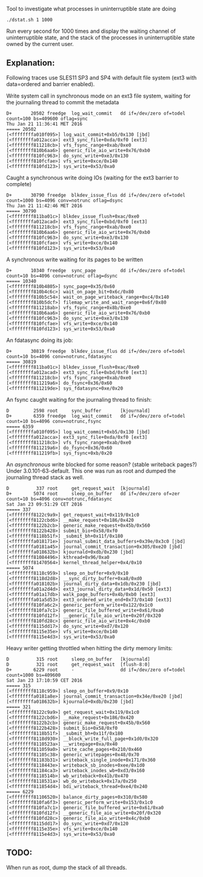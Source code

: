 Tool to investigate what processes in uninterruptible state are doing

    ./dstat.sh 1 1000

Run every second for 1000 times and display the waiting channel of uninterruptible state, and the stack
of the processes in uninterruptible state owned by the current user.

Explanation:
------------

Following traces use SLES11 SP3 and SP4 with default file system (ext3 with data=ordered and barrier enabled).

Write system call in synchronous mode on an ext3 file system, waiting for the journaling thread to commit the metadata

    D+       20502 freedge  log_wait_commit   dd if=/dev/zero of=todel count=100 bs=409600 oflag=sync
    Thu Jan 21 11:36:41 MET 2016
    ===== 20502
    [<ffffffffa010f095>] log_wait_commit+0xb5/0x130 [jbd]
    [<ffffffffa012acca>] ext3_sync_file+0xda/0xf0 [ext3]
    [<ffffffff811218cb>] vfs_fsync_range+0xab/0xe0
    [<ffffffff810b6aa6>] generic_file_aio_write+0x76/0xb0
    [<ffffffff810fc963>] do_sync_write+0xe3/0x130
    [<ffffffff810fcfae>] vfs_write+0xce/0x140
    [<ffffffff810fd123>] sys_write+0x53/0xa0

Caught a synchronous write doing IOs (waiting for the ext3 barrier to complete)

    D+       30790 freedge  blkdev_issue_flus dd if=/dev/zero of=todel count=1000 bs=4096 conv=notrunc oflag=dsync
    Thu Jan 21 11:42:46 MET 2016
    ===== 30790
    [<ffffffff811ba01c>] blkdev_issue_flush+0xac/0xe0
    [<ffffffffa012acad>] ext3_sync_file+0xbd/0xf0 [ext3]
    [<ffffffff811218cb>] vfs_fsync_range+0xab/0xe0
    [<ffffffff810b6aa6>] generic_file_aio_write+0x76/0xb0
    [<ffffffff810fc963>] do_sync_write+0xe3/0x130
    [<ffffffff810fcfae>] vfs_write+0xce/0x140
    [<ffffffff810fd123>] sys_write+0x53/0xa0

A synchronous write waiting for its pages to be written

    D+       10340 freedge  sync_page         dd if=/dev/zero of=todel count=10 bs=4096 conv=notrunc oflag=dsync
    ===== 10340
    [<ffffffff810b4805>] sync_page+0x35/0x60
    [<ffffffff810b4c6c>] wait_on_page_bit+0x6c/0x80
    [<ffffffff810b5c54>] wait_on_page_writeback_range+0xc4/0x140
    [<ffffffff810b5dcf>] filemap_write_and_wait_range+0x6f/0x80
    [<ffffffff811218ab>] vfs_fsync_range+0x8b/0xe0
    [<ffffffff810b6aa6>] generic_file_aio_write+0x76/0xb0
    [<ffffffff810fc963>] do_sync_write+0xe3/0x130
    [<ffffffff810fcfae>] vfs_write+0xce/0x140
    [<ffffffff810fd123>] sys_write+0x53/0xa0

An fdatasync doing its job:

    D+       30819 freedge  blkdev_issue_flus dd if=/dev/zero of=todel count=10 bs=4096 conv=notrunc,fdatasync
    ===== 30819
    [<ffffffff811ba01c>] blkdev_issue_flush+0xac/0xe0
    [<ffffffffa012acad>] ext3_sync_file+0xbd/0xf0 [ext3]
    [<ffffffff811218cb>] vfs_fsync_range+0xab/0xe0
    [<ffffffff811219a6>] do_fsync+0x36/0x60
    [<ffffffff811219de>] sys_fdatasync+0xe/0x20

An fsync caught waiting for the journaling thread to finish:

    D         2598 root     sync_buffer       [kjournald]
    D+        6359 freedge  log_wait_commit   dd if=/dev/zero of=todel count=10 bs=4096 conv=notrunc,fsync
    ===== 6359
    [<ffffffffa010f095>] log_wait_commit+0xb5/0x130 [jbd]
    [<ffffffffa012acca>] ext3_sync_file+0xda/0xf0 [ext3]
    [<ffffffff811218cb>] vfs_fsync_range+0xab/0xe0
    [<ffffffff811219a6>] do_fsync+0x36/0x60
    [<ffffffff811219fb>] sys_fsync+0xb/0x20


An *asynchronous* write blocked for some reason? (stable writeback pages?) Under 3.0.101-63-default. This one was run as root and dumped the journaling thread stack as well.

    D          337 root     get_request_wait  [kjournald]
    D+        5074 root     sleep_on_buffer   dd if=/dev/zero of=zer count=10 bs=4096 conv=notrunc,fdatasync
    Sat Jan 23 09:51:29 CET 2016
    ===== 337
    [<ffffffff8122c9a9>] get_request_wait+0x119/0x1c0
    [<ffffffff8122cbd6>] __make_request+0x186/0x420
    [<ffffffff8122b2cb>] generic_make_request+0x45b/0x560
    [<ffffffff8122b428>] submit_bio+0x58/0xf0
    [<ffffffff8118b51f>] _submit_bh+0x11f/0x180
    [<ffffffffa018171e>] journal_submit_data_buffers+0x39e/0x3c0 [jbd]
    [<ffffffffa0181a45>] journal_commit_transaction+0x305/0xe20 [jbd]
    [<ffffffffa018632b>] kjournald+0xdb/0x230 [jbd]
    [<ffffffff81084496>] kthread+0x96/0xa0
    [<ffffffff81470564>] kernel_thread_helper+0x4/0x10
    ===== 5074
    [<ffffffff8118c959>] sleep_on_buffer+0x9/0x10
    [<ffffffff8118d2d8>] __sync_dirty_buffer+0xa8/0xd0
    [<ffffffffa018102b>] journal_dirty_data+0x1db/0x230 [jbd]
    [<ffffffffa01a2d4d>] ext3_journal_dirty_data+0x1d/0x50 [ext3]
    [<ffffffffa01a17db>] walk_page_buffers+0x4b/0xb0 [ext3]
    [<ffffffffa01a5d53>] ext3_ordered_write_end+0x73/0x140 [ext3]
    [<ffffffff810fa6c2>] generic_perform_write+0x122/0x1c0
    [<ffffffff810fa7c1>] generic_file_buffered_write+0x61/0xa0
    [<ffffffff810fd12f>] __generic_file_aio_write+0x20f/0x320
    [<ffffffff810fd28c>] generic_file_aio_write+0x4c/0xb0
    [<ffffffff8115dd17>] do_sync_write+0xd7/0x120
    [<ffffffff8115e35e>] vfs_write+0xce/0x140
    [<ffffffff8115e4d3>] sys_write+0x53/0xa0


Heavy writer getting throttled when hitting the dirty memory limits:

    D          315 root     sleep_on_buffer   [kjournald]
    D          321 root     get_request_wait  [flush-8:0]
    D+        6229 root     -                 dd if=/dev/zero of=todel count=1000 bs=409600
    Sat Jan 23 17:10:59 CET 2016
    ===== 315
    [<ffffffff8118c959>] sleep_on_buffer+0x9/0x10
    [<ffffffffa0181a8e>] journal_commit_transaction+0x34e/0xe20 [jbd]
    [<ffffffffa018632b>] kjournald+0xdb/0x230 [jbd]
    ===== 321
    [<ffffffff8122c9a9>] get_request_wait+0x119/0x1c0
    [<ffffffff8122cbd6>] __make_request+0x186/0x420
    [<ffffffff8122b2cb>] generic_make_request+0x45b/0x560
    [<ffffffff8122b428>] submit_bio+0x58/0xf0
    [<ffffffff8118b51f>] _submit_bh+0x11f/0x180
    [<ffffffff8118d930>] __block_write_full_page+0x1d0/0x320
    [<ffffffff8110523a>] __writepage+0xa/0x40
    [<ffffffff811059a0>] write_cache_pages+0x210/0x460
    [<ffffffff81105c38>] generic_writepages+0x48/0x70
    [<ffffffff81183b31>] writeback_single_inode+0x171/0x360
    [<ffffffff8118443e>] writeback_sb_inodes+0xee/0x1d0
    [<ffffffff81184ca3>] writeback_inodes_wb+0xd3/0x160
    [<ffffffff8118514b>] wb_writeback+0x41b/0x470
    [<ffffffff8118531a>] wb_do_writeback+0x17a/0x250
    [<ffffffff811854d4>] bdi_writeback_thread+0xe4/0x240
    ===== 6229
    [<ffffffff81106520>] balance_dirty_pages+0x310/0x580
    [<ffffffff810fa6f3>] generic_perform_write+0x153/0x1c0
    [<ffffffff810fa7c1>] generic_file_buffered_write+0x61/0xa0
    [<ffffffff810fd12f>] __generic_file_aio_write+0x20f/0x320
    [<ffffffff810fd28c>] generic_file_aio_write+0x4c/0xb0
    [<ffffffff8115dd17>] do_sync_write+0xd7/0x120
    [<ffffffff8115e35e>] vfs_write+0xce/0x140
    [<ffffffff8115e4d3>] sys_write+0x53/0xa0

TODO:
-----

When run as root, dump the stack of all threads.
